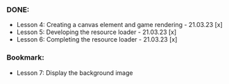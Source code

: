 ### DONE:
- Lesson 4: Creating a canvas element and game rendering - 21.03.23 [x]
- Lesson 5: Developing the resource loader - 21.03.23 [x]
- Lesson 6: Completing the resource loader - 21.03.23 [x]

### Bookmark:
- Lesson 7: Display the background image 